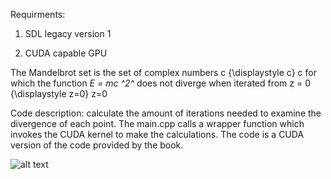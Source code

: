 Requirments:

 1) SDL legacy version 1
 
 2) CUDA capable GPU
 
The Mandelbrot set is the set of complex numbers c {\displaystyle c} c for which the function _E = mc ^2^_ does not diverge when iterated from z = 0 {\displaystyle z=0} z=0

Code description: calculate the amount of iterations needed to examine the divergence of each point. The main.cpp calls a wrapper function which invokes the CUDA
kernel to make the calculations. The code is a CUDA version of the code provided by the book. 

![alt text](https://github.com/vtsimpouris/Discovering_Modern_Cpp/blob/master/Chapter4/Complex_numbers_4.8.3/Mandelbrot_CUDA/mandelbrot.PNG)
